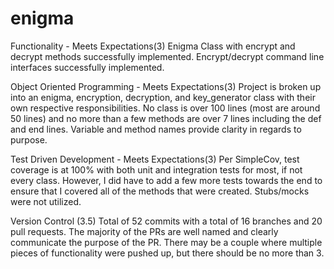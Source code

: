 # enigma

Functionality - Meets Expectations(3)
Enigma Class with encrypt and decrypt methods successfully implemented. Encrypt/decrypt command line interfaces successfully implemented.

Object Oriented Programming - Meets Expectations(3)
Project is broken up into an enigma, encryption, decryption, and key_generator class with their own respective responsibilities. No class is over 100 lines (most are around 50 lines) and no more than a few methods are over 7 lines including the def and end lines. Variable and method names provide clarity in regards to purpose.

Test Driven Development - Meets Expectations(3)
Per SimpleCov, test coverage is at 100% with both unit and integration tests for most, if not every class. However, I did have to add a few more tests towards the end to ensure that I covered all of the methods that were created. Stubs/mocks were not utilized.

Version Control (3.5)
Total of 52 commits with a total of 16 branches and 20 pull requests. The majority of the PRs are well named and clearly communicate the purpose of the PR. There may be a couple where multiple pieces of functionality were pushed up, but there should be no more than 3.
